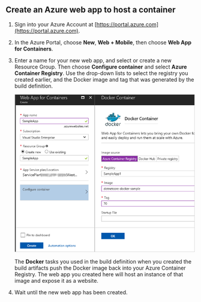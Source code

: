 ## Create an Azure web app to host a container

1. Sign into your Azure Account at [https://portal.azure.com](https://portal.azure.com).

1. In the Azure Portal, choose **New**, **Web + Mobile**, then choose **Web App for Containers**.    

1. Enter a name for your new web app, and select or create a new Resource Group.
   Then choose **Configure container** and select **Azure Container Registry**.
   Use the drop-down lists to select the registry you created earlier, and the
   Docker image and tag that was generated by the build definition.

   ![Creating the Web App for Containers](_img/create-docker-container-webapp.png)

   The **Docker** tasks you used in the build definition when you created the
   build artifacts push the Docker image back into your Azure Container Registry.
   The web app you created here will host an instance of that image and expose it as a website.

1. Wait until the new web app has been created.
